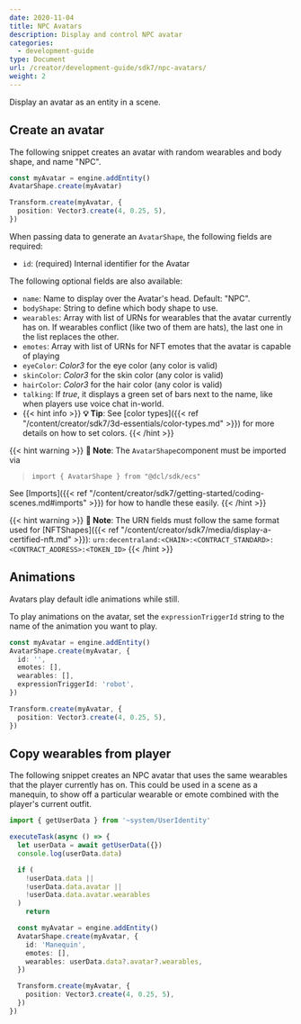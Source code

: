 ```yaml
---
date: 2020-11-04
title: NPC Avatars
description: Display and control NPC avatar
categories:
  - development-guide
type: Document
url: /creator/development-guide/sdk7/npc-avatars/
weight: 2
---
```


Display an avatar as an entity in a scene.

## Create an avatar

The following snippet creates an avatar with random wearables and body shape, and name "NPC".

```ts
const myAvatar = engine.addEntity()
AvatarShape.create(myAvatar)

Transform.create(myAvatar, {
  position: Vector3.create(4, 0.25, 5),
})
```

When passing data to generate an `AvatarShape`, the following fields are required:

- `id`: (required) Internal identifier for the Avatar

The following optional fields are also available:

- `name`: Name to display over the Avatar's head. Default: "NPC".
- `bodyShape`: String to define which body shape to use.
- `wearables`: Array with list of URNs for wearables that the avatar currently has on. If wearables conflict (like two of them are hats), the last one in the list replaces the other.
- `emotes`: Array with list of URNs for NFT emotes that the avatar is capable of playing
- `eyeColor`: _Color3_ for the eye color (any color is valid)
- `skinColor`: _Color3_ for the skin color (any color is valid)
- `hairColor`: _Color3_ for the hair color (any color is valid)
- `talking`: If _true_, it displays a green set of bars next to the name, like when players use voice chat in-world.
- {{< hint info >}}
  **💡 Tip**: See [color types]({{< ref "/content/creator/sdk7/3d-essentials/color-types.md" >}}) for more details on how to set colors.
  {{< /hint >}}

{{< hint warning >}}
**📔 Note**: The `AvatarShape`component must be imported via

> `import { AvatarShape } from "@dcl/sdk/ecs"`

See [Imports]({{< ref "/content/creator/sdk7/getting-started/coding-scenes.md#imports" >}}) for how to handle these easily.
{{< /hint >}}

{{< hint warning >}}
**📔 Note**: The URN fields must follow the same format used for [NFTShapes]({{< ref "/content/creator/sdk7/media/display-a-certified-nft.md" >}}): `urn:decentraland:<CHAIN>:<CONTRACT_STANDARD>:<CONTRACT_ADDRESS>:<TOKEN_ID>`
{{< /hint >}}

## Animations

Avatars play default idle animations while still.

To play animations on the avatar, set the `expressionTriggerId` string to the name of the animation you want to play.

```ts
const myAvatar = engine.addEntity()
AvatarShape.create(myAvatar, {
  id: '',
  emotes: [],
  wearables: [],
  expressionTriggerId: 'robot',
})

Transform.create(myAvatar, {
  position: Vector3.create(4, 0.25, 5),
})
```

## Copy wearables from player

The following snippet creates an NPC avatar that uses the same wearables that the player currently has on. This could be used in a scene as a manequin, to show off a particular wearable or emote combined with the player's current outfit.

```ts
import { getUserData } from '~system/UserIdentity'

executeTask(async () => {
  let userData = await getUserData({})
  console.log(userData.data)

  if (
    !userData.data ||
    !userData.data.avatar ||
    !userData.data.avatar.wearables
  )
    return

  const myAvatar = engine.addEntity()
  AvatarShape.create(myAvatar, {
    id: 'Manequin',
    emotes: [],
    wearables: userData.data?.avatar?.wearables,
  })

  Transform.create(myAvatar, {
    position: Vector3.create(4, 0.25, 5),
  })
})
```

